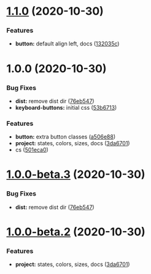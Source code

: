 # [1.1.0](https://github.com/shhdharmen/keyboard-css/compare/v1.0.0...v1.1.0) (2020-10-30)


### Features

* **button:** default align left, docs ([132035c](https://github.com/shhdharmen/keyboard-css/commit/132035c2593e287381ba3e7f7bae37a0ef457549))

# 1.0.0 (2020-10-30)


### Bug Fixes

* **dist:** remove dist dir ([76eb547](https://github.com/shhdharmen/keyboard-css/commit/76eb547858d6ed06332c5ae21cf1fe2ff6c3bfeb))
* **keyboard-buttons:** initial css ([53b6713](https://github.com/shhdharmen/keyboard-css/commit/53b67131df6c5a2378f53e56c62033a71506f860))


### Features

* **button:** extra button classes ([a506e88](https://github.com/shhdharmen/keyboard-css/commit/a506e8868f730f127463027dfe09e350e383226b))
* **project:** states, colors, sizes, docs ([3da6701](https://github.com/shhdharmen/keyboard-css/commit/3da670166f924deb0c59ca0e86a33a95597e0140))
* cs ([501eca0](https://github.com/shhdharmen/keyboard-css/commit/501eca009dbacfce218c0248742a08528c74a0b7))

# [1.0.0-beta.3](https://github.com/shhdharmen/keyboard-css/compare/v1.0.0-beta.2...v1.0.0-beta.3) (2020-10-30)


### Bug Fixes

* **dist:** remove dist dir ([76eb547](https://github.com/shhdharmen/keyboard-css/commit/76eb547858d6ed06332c5ae21cf1fe2ff6c3bfeb))

# [1.0.0-beta.2](https://github.com/shhdharmen/keyboard-css/compare/v1.0.0-beta.1...v1.0.0-beta.2) (2020-10-30)


### Features

* **project:** states, colors, sizes, docs ([3da6701](https://github.com/shhdharmen/keyboard-css/commit/3da670166f924deb0c59ca0e86a33a95597e0140))
